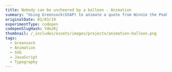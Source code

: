 ```yaml
---
title: Nobody can be uncheered by a balloon - Animation
summary: "Using Greensock(GSAP) to animate a quote from Winnie the Pooh."
originalDate: 01/03/19
experimentType: codepen
codepenSlugHash: YdezRj
thumbnail: /_includes/assets/images/projects/animation-balloon.png
tags:
  - Greensock
  - Animation
  - SVG
  - JavaScript
  - Typography
---
```

